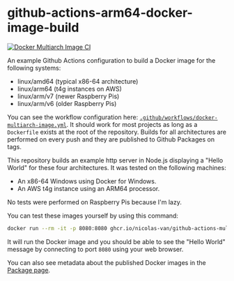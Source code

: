 # github-actions-arm64-docker-image-build

[![Docker Multiarch Image CI](https://github.com/nicolas-van/github-actions-multiarch-docker-image-build/actions/workflows/docker-multiarch-image.yml/badge.svg)](https://github.com/nicolas-van/github-actions-multiarch-docker-image-build/actions/workflows/docker-multiarch-image.yml)

An example Github Actions configuration to build a Docker image for the following systems:

* linux/amd64 (typical x86-64 architecture)
* linux/arm64 (t4g instances on AWS)
* linux/arm/v7 (newer Raspberry Pis)
* linux/arm/v6 (older Raspberry Pis)

You can see the workflow configuration here: [`.github/workflows/docker-multiarch-image.yml`](./.github/workflows/docker-multiarch-image.yml). It should work for most projects as long as a `Dockerfile` exists at the root of the repository. Builds for all architectures are performed on every push and they are published to Github Packages on tags.

This repository builds an example http server in Node.js displaying a "Hello World" for these four architectures. It was tested on the following machines:

* An x86-64 Windows using Docker for Windows.
* An AWS t4g instance using an ARM64 processor.

No tests were performed on Raspberry Pis because I'm lazy.

You can test these images yourself by using this command:

```bash
docker run --rm -it -p 8080:8080 ghcr.io/nicolas-van/github-actions-multiarch-docker-image-build:latest
```

It will run the Docker image and you should be able to see the "Hello World" message by connecting to port `8080` using your web browser.

You can also see metadata about the published Docker images in the [Package page](https://github.com/nicolas-van/github-actions-multiarch-docker-image-build/pkgs/container/github-actions-multiarch-docker-image-build).
